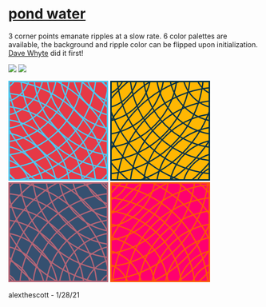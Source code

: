 # [pond water](https://www.openprocessing.org/sketch/1085278) 

3 corner points emanate ripples at a slow rate. 6 color palettes are available, the background and ripple color can be flipped upon initialization. [Dave Whyte](https://dribbble.com/shots/3450541-Ripples) did it first! 

<p float="left">
	<img width="300" src="./gifs/pw_gif_0.gif">
	<img width="300" src="./gifs/pw_gif_1.gif">
</p>
<p float="left">
	<img width="200" src="./stills/pw_0.png">
	<img width="200" src="./stills/pw_1.png">
	<img width="200" src="./stills/pw_2.png">
	<img width="200" src="./stills/pw_3.png">
</p>

alexthescott - 1/28/21